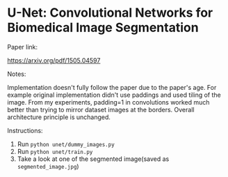 # U-Net: Convolutional Networks for Biomedical Image Segmentation

Paper link:

https://arxiv.org/pdf/1505.04597

Notes:

Implementation doesn't fully follow the paper due to the paper's age. For example original implementation didn't use paddings and used tiling of the image. From my experiments, padding=1 in convolutions worked much better
than trying to mirror dataset images at the borders. Overall architecture principle is unchanged.

Instructions:

1. Run `python unet/dummy_images.py`
2. Run `python unet/train.py`
3. Take a look at one of the segmented image(saved as `segmented_image.jpg`)